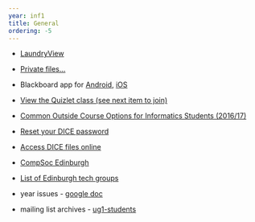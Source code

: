 ```yaml
---
year: inf1
title: General
ordering: -5
---
```


- [LaundryView](http://www.laundryview.com/lvs.php?s=264)
- [Private files...](http://private.inf1.hgs.club)
- Blackboard app for [Android](https://play.google.com/store/apps/details?id=com.blackboard.android), [iOS](https://itunes.apple.com/us/app/blackboard-mobile-learn/id376413870?mt=8)
- [View the Quizlet class (see next item to join)](https://quizlet.com/class/3543715/)
- [Common Outside Course Options for Informatics Students (2016/17)](http://homepages.inf.ed.ac.uk/imurray2/pt/outside_courses_16-17.html)
- [Reset your DICE password](http://pp.inf.ed.ac.uk/)
- [Access DICE files online](https://ifile.inf.ed.ac.uk/)
- [CompSoc Edinburgh](http://comp-soc.com/)
- [List of Edinburgh tech groups](http://edinburgh2.com/)

- year issues - [google doc](https://docs.google.com/document/d/1u59nYYNTbRK9dqwA-dQ_DbBbm5JyWSrdGXZYRAY61wM/edit)
- mailing list archives - [ug1-students](https://lists.inf.ed.ac.uk/mailman/private/ug1-students/)
